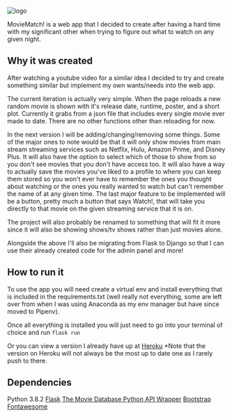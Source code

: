 ![logo](https://i.imgur.com/JE5v1H6.png)

MovieMatch! is a web app that I decided to create after having a hard time with my significant other when trying to figure out what to watch on any given night.

## Why it was created
After watching a youtube video for a similar idea I decided to try and create something similar but implement my own wants/needs into the web app.

The current iteration is actually very simple. When the page reloads a new random movie is shown with it's release date, runtime, poster, and a short plot. Currently it grabs from a json file that includes every single movie ever made to date. There are no other functions other than reloading for now. 

In the next version I will be adding/changing/removing some things. Some of the major ones to note would be that it will only show movies from main stream streaming services such as Netflix, Hulu, Amazon Prime, and Disney Plus. It will also have the option to select which of those to show from so you don't see movies that you don't have access too. It will also have a way to actually save the movies you've liked to a profile to where you can keep them stored so you won't ever have to remember the ones you thought about watching or the ones you really wanted to watch but can't remember the name of at any given time. The last major feature to be implemented will be a button, pretty much a button that says Watch!, that will take you directly to that movie on the given streaming service that it is on.

The project will also probably be renamed to something that will fit it more since it will also be showing shows/tv shows rather than just movies alone.

Alongside the above I'll also be migrating from Flask to Django so that I can use their already created code for the admin panel and more!

## How to run it

To use the app you will need create a virtual env and install everything that is included in the requirements.txt (well really not everything, some are left over from when I was using Anaconda as my env manager but have since moved to Pipenv). 

Once all everything is installed you will just need to go into your terminal of choice and run
`flask run`

Or you can view a version I already have up at [Heroku](https://themoviematcher.herokuapp.com/)
*Note that the version on Heroku will not always be the most up to date one as I rarely push to there.

## Dependencies

Python 3.8.2
[Flask](https://flask.palletsprojects.com/en/1.1.x/)
[The Movie Database Python API Wrapper](https://pypi.org/project/tmdbsimple/)
[Bootstrap](https://getbootstrap.com/)
[Fontawesome](https://fontawesome.com/)

